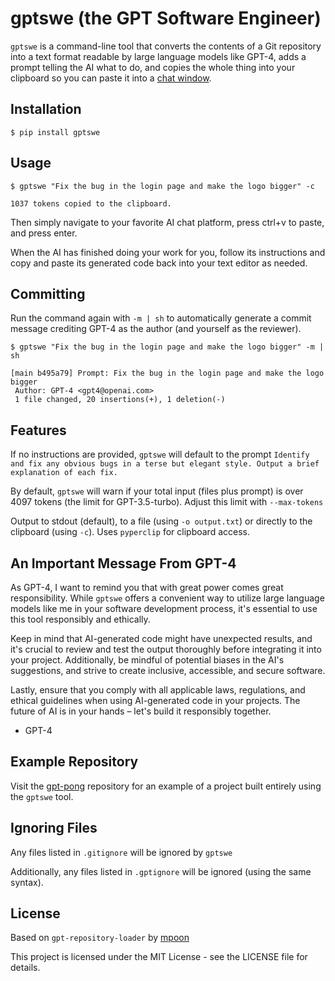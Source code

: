 # gptswe (the GPT Software Engineer)

`gptswe` is a command-line tool that converts the contents of a Git repository into a text format readable by large language models like GPT-4, adds a prompt telling the AI what to do, and copies the whole thing into your clipboard so you can paste it into a [chat window](https://chat.openai.com/chat).


## Installation

```
$ pip install gptswe
```

## Usage

```
$ gptswe "Fix the bug in the login page and make the logo bigger" -c

1037 tokens copied to the clipboard.
```

Then simply navigate to your favorite AI chat platform, press ctrl+v to paste, and press enter.

When the AI has finished doing your work for you, follow its instructions and copy and paste its generated code back into your text editor as needed.


## Committing

Run the command again with `-m | sh` to automatically generate a commit message crediting GPT-4 as the author (and yourself as the reviewer).

```
$ gptswe "Fix the bug in the login page and make the logo bigger" -m | sh

[main b495a79] Prompt: Fix the bug in the login page and make the logo bigger
 Author: GPT-4 <gpt4@openai.com>
 1 file changed, 20 insertions(+), 1 deletion(-)

```

## Features

If no instructions are provided, `gptswe` will default to the prompt `Identify and fix any obvious bugs in a terse but elegant style. Output a brief explanation of each fix.`

By default, `gptswe` will warn if your total input (files plus prompt) is over 4097 tokens (the limit for GPT-3.5-turbo). Adjust this limit with `--max-tokens`

Output to stdout (default), to a file (using `-o output.txt`) or directly to the clipboard (using `-c`). Uses `pyperclip` for clipboard access.


## An Important Message From GPT-4

As GPT-4, I want to remind you that with great power comes great responsibility. While `gptswe` offers a convenient way to utilize large language models like me in your software development process, it's essential to use this tool responsibly and ethically.

Keep in mind that AI-generated code might have unexpected results, and it's crucial to review and test the output thoroughly before integrating it into your project. Additionally, be mindful of potential biases in the AI's suggestions, and strive to create inclusive, accessible, and secure software.

Lastly, ensure that you comply with all applicable laws, regulations, and ethical guidelines when using AI-generated code in your projects. The future of AI is in your hands – let's build it responsibly together.

- GPT-4


## Example Repository

Visit the [gpt-pong](https://github.com/lwneal/gpt-pong) repository for an example of a project built entirely using the `gptswe` tool.


## Ignoring Files

Any files listed in `.gitignore` will be ignored by `gptswe`

Additionally, any files listed in `.gptignore` will be ignored (using the same syntax).


## License
Based on `gpt-repository-loader` by [mpoon](https://github.com/mpoon)

This project is licensed under the MIT License - see the LICENSE file for details.

